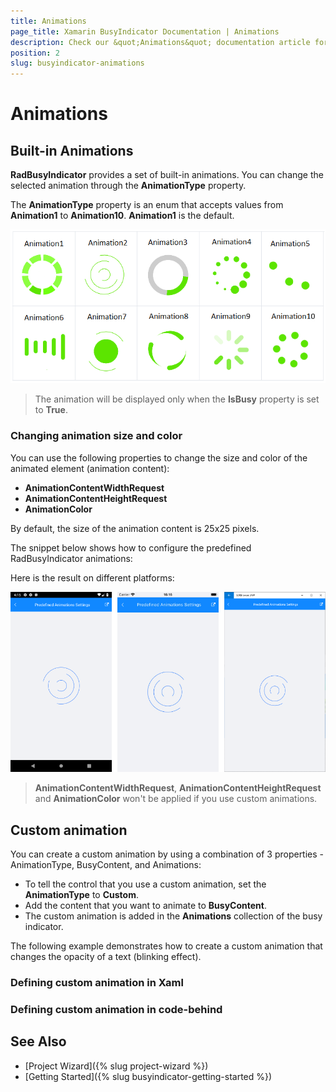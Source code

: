 ```yaml
---
title: Animations
page_title: Xamarin BusyIndicator Documentation | Animations
description: Check our &quot;Animations&quot; documentation article for Telerik BusyIndicator for Xamarin control.
position: 2
slug: busyindicator-animations
---
```


# Animations

## Built-in Animations

**RadBusyIndicator** provides a set of built-in animations. You can change the selected animation through the **AnimationType** property.

The **AnimationType** property is an enum that accepts values from **Animation1** to **Animation10**. **Animation1** is the default.

![BusyIndicator animations list](images/busyindicator-features-animations-0.png) 

> The animation will be displayed only when the **IsBusy** property is set to **True**.
	
### Changing animation size and color

You can use the following properties to change the size and color of the animated element (animation content):

* **AnimationContentWidthRequest**
* **AnimationContentHeightRequest**
* **AnimationColor**

By default, the size of the animation content is 25x25 pixels.

The snippet below shows how to configure the predefined RadBusyIndicator animations:

<snippet id='busyindicator-animations-settings' />

Here is the result on different platforms:

![BusyIndicator Settings](images/busyindicator-animations-settings.png)

> **AnimationContentWidthRequest**, **AnimationContentHeightRequest** and **AnimationColor** won't be applied if you use custom animations.
	
## Custom animation

You can create a custom animation by using a combination of 3 properties - AnimationType, BusyContent, and Animations:

* To tell the control that you use a custom animation, set the **AnimationType** to **Custom**.
* Add the content that you want to animate to **BusyContent**.
* The custom animation is added in the **Animations** collection of the busy indicator.

The following example demonstrates how to create a custom animation that changes the opacity of a text (blinking effect).

### Defining custom animation in Xaml

<snippet id='busyindicator-animations-xaml'/>
<snippet id='busyindicator-animations-code'/>

### Defining custom animation in code-behind

<snippet id='busyindicator-animations-csharp'/>

## See Also

- [Project Wizard]({% slug project-wizard %})
- [Getting Started]({% slug busyindicator-getting-started %})